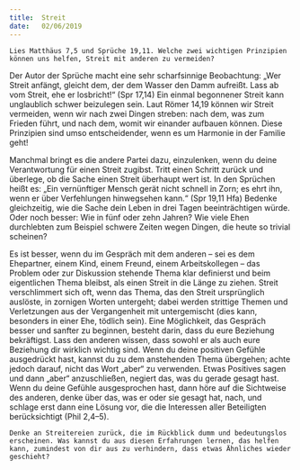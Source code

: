 ```yaml
---
title:  Streit
date:   02/06/2019
---
```


`Lies Matthäus 7,5 und Sprüche 19,11. Welche zwei wichtigen Prinzipien können uns helfen, Streit mit anderen zu vermeiden?`

Der Autor der Sprüche macht eine sehr scharfsinnige Beobachtung: „Wer Streit anfängt, gleicht dem, der dem Wasser den Damm aufreißt. Lass ab vom Streit, ehe er losbricht!“ (Spr 17,14) Ein einmal begonnener Streit kann unglaublich schwer beizulegen sein. Laut Römer 14,19 können wir Streit vermeiden, wenn wir nach zwei Dingen streben: nach dem, was zum Frieden führt, und nach dem, womit wir einander aufbauen können. Diese Prinzipien sind umso entscheidender, wenn es um Harmonie in der Familie geht!

Manchmal bringt es die andere Partei dazu, einzulenken, wenn du deine Verantwortung für einen Streit zugibst. Tritt einen Schritt zurück und überlege, ob die Sache einen Streit überhaupt wert ist. In den Sprüchen heißt es: „Ein vernünftiger Mensch gerät nicht schnell in Zorn; es ehrt ihn, wenn er über Verfehlungen hinwegsehen kann.“ (Spr 19,11 Hfa) Bedenke gleichzeitig, wie die Sache dein Leben in drei Tagen beeinträchtigen würde. Oder noch besser: Wie in fünf oder zehn Jahren? Wie viele Ehen durchlebten zum Beispiel schwere Zeiten wegen Dingen, die heute so trivial scheinen?

Es ist besser, wenn du im Gespräch mit dem anderen – sei es dem Ehepartner, einem Kind, einem Freund, einem Arbeitskollegen – das Problem oder zur Diskussion stehende Thema klar definierst und beim eigentlichen Thema bleibst, als einen Streit in die Länge zu ziehen. Streit verschlimmert sich oft, wenn das Thema, das den Streit ursprünglich auslöste, in zornigen Worten untergeht; dabei werden strittige Themen und Verletzungen aus der Vergangenheit mit untergemischt (dies kann, besonders in einer Ehe, tödlich sein). Eine Möglichkeit, das Gespräch besser und sanfter zu beginnen, besteht darin, dass du eure Beziehung bekräftigst. Lass den anderen wissen, dass sowohl er als auch eure Beziehung dir wirklich wichtig sind. Wenn du deine positiven Gefühle ausgedrückt hast, kannst du zu dem anstehenden Thema übergehen; achte jedoch darauf, nicht das Wort „aber“ zu verwenden. Etwas Positives sagen und dann „aber“ anzuschließen, negiert das, was du gerade gesagt hast. Wenn du deine Gefühle ausgesprochen hast, dann höre auf die Sichtweise des anderen, denke über das, was er oder sie gesagt hat, nach, und schlage erst dann eine Lösung vor, die die Interessen aller Beteiligten berücksichtigt (Phil 2,4–5).

`Denke an Streitereien zurück, die im Rückblick dumm und bedeutungslos erscheinen. Was kannst du aus diesen Erfahrungen lernen, das helfen kann, zumindest von dir aus zu verhindern, dass etwas Ähnliches wieder geschieht?`
